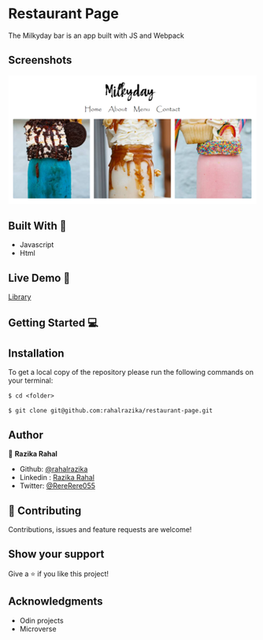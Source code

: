 # Restaurant Page

The Milkyday bar is an app built with JS and Webpack 

## Screenshots
![Home Page](src/images/screenshot.png)




## Built With 🔨
- Javascript
- Html


## Live Demo 🚀
[Library]()

## Getting Started 💻

## Installation

To get a local copy of the repository please run the following commands on your terminal:

```
$ cd <folder>
```

```
$ git clone git@github.com:rahalrazika/restaurant-page.git
```


## Author


👤 **Razika Rahal**

- Github: [@rahalrazika](https://github.com/rahalrazika)
- Linkedin : [Razika Rahal](https://www.linkedin.com/in/razika-rahal-85539bbb/)
- Twitter: [@RereRere055](https://twitter.com/RereRere055)


## 🤝 Contributing

Contributions, issues and feature requests are welcome!

## Show your support

Give a ⭐️ if you like this project!

## Acknowledgments

-  Odin projects
-  Microverse

